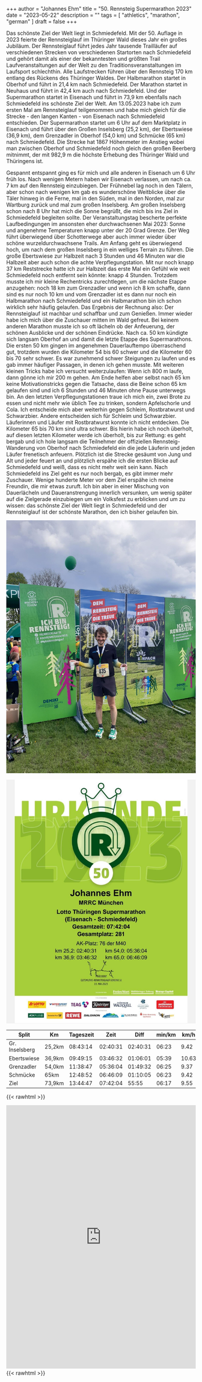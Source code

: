 +++
author = "Johannes Ehm"
title = "50. Rennsteig Supermarathon 2023"
date = "2023-05-22"
description = ""
tags = [
	"athletics",
  "marathon",
	"german"
]
draft = false
+++

Das schönste Ziel der Welt liegt in Schmiedefeld. Mit der 50. Auflage in 2023 feierte der Rennsteiglauf im Thüringer Wald dieses Jahr ein großes Jubiläum. Der Rennsteiglauf führt jedes Jahr tausende Trailläufer auf verschiedenen Strecken von verschiedenen Startorten nach Schmiedefeld und gehört damit als einer der bekanntesten und größten Trail Laufveranstaltungen auf der Welt zu den Traditionsveranstaltungen im Laufsport schlechthin. Alle Laufstrecken führen über den Rennsteig 170 km entlang des Rückens des Thüringer Waldes. Der Halbmarathon startet in Oberhof und führt in 21,4 km nach Schmiedefeld. Der Marathon startet in Neuhaus und führt in 42,4 km auch nach Schmiedefeld. Und der Supermarathon startet in Eisenach und führt in 73,9 km ebenfalls nach Schmiedefeld ins schönste Ziel der Welt. Am 13.05.2023 habe ich zum ersten Mal am Rennsteiglauf teilgenommen und habe mich gleich für die Strecke - den langen Kanten - von Eisenach nach Schmiedefeld entschieden. Der Supermarathon startet um 6 Uhr auf dem Marktplatz in Eisenach und führt über den Großen Inselsberg (25,2 km), der Ebertswiese (36,9 km), dem Grenzadler in Oberhof (54,0 km) und Schmücke (65 km) nach Schmiedefeld. Die Strecke hat 1867 Höhenmeter im Anstieg wobei man zwischen Oberhof und Schmiedefeld noch gleich den großen Beerberg mitnimmt, der mit 982,9 m die höchste Erhebung des Thüringer Wald und Thüringens ist.

Gespannt entspannt ging es für mich und alle anderen in Eisenach um 6 Uhr früh los. Nach wenigen Metern haben wir Eisenach verlassen, um nach ca. 7 km auf den Rennsteig einzubiegen. Der Frühnebel lag noch in den Tälern, aber schon nach wenigen km gab es wunderschöne Weitblicke über die Täler hinweg in die Ferne, mal in den Süden, mal in den Norden, mal zur Wartburg zurück und mal zum großen Inselsberg. Am großen Inselsberg schon nach 8 Uhr hat mich die Sonne begrüßt, die mich bis ins Ziel in Schmiedefeld begleiten sollte. Der Veranstaltungstag bescherte perfekte Laufbedingungen im ansonsten eher durchwachsenen Mai 2023: Sonne und angenehme Temperaturen knapp unter der 20 Grad Grenze. Der Weg führt überwiegend über Schotterwege aber auch immer wieder über schöne wurzeldurchwachsene Trails. Am Anfang geht es überwiegend hoch, um nach dem großen Inselsberg in ein welliges Terrain zu führen. Die große Ebertswiese zur Halbzeit nach 3 Stunden und 46 Minuten war die Halbzeit aber auch schon die achte Verpflegungstation. Mit nur noch knapp 37 km Reststrecke hatte ich zur Halbzeit das erste Mal ein Gefühl wie weit Schmiedefeld noch entfernt sein könnte: knapp 4 Stunden. Trotzdem musste ich mir kleine Rechentricks zurechtlegen, um die nächste Etappe anzugehen: noch 18 km zum Grenzadler und wenn ich 8 km schaffe, dann sind es nur noch 10 km und vom Grenzadler ist es dann nur noch ein Halbmarathon nach Schmiedefeld und ein Halbmarathon bin ich schon wirklich sehr häufig gelaufen. Das Ergebnis der Rechnung also: Der Rennsteiglauf ist machbar und schaffbar und zum Genießen. Immer wieder habe ich mich über die Zuschauer mitten im Wald gefreut. Bei keinem anderen Marathon musste ich so oft lächeln ob der Anfeuerung, der schönen Ausblicke und der schönen Eindrücke. Nach ca. 50 km kündigte sich langsam Oberhof an und damit die letzte Etappe des Supermarathons. Die ersten 50 km gingen im angenehmen Dauerlauftempo überraschend gut, trotzdem wurden die Kilometer 54 bis 60 schwer und die Kilometer 60 bis 70 sehr schwer. Es war zunehmend schwer Steigungen zu laufen und es gab immer häufiger Passagen, in denen ich gehen musste. Mit weiteren kleinen Tricks habe ich versucht weiterzulaufen: Wenn ich 800 m laufe, dann gönne ich mir 200 m gehen. Am Ende helfen aber selbst nach 65 km keine Motivationstricks gegen die Tatsache, dass die Beine schon 65 km gelaufen sind und ich 6 Stunden und 46 Minuten ohne Pause unterwegs bin. An den letzten Verpflegungstationen traue ich mich ein, zwei Brote zu essen und nicht mehr wie üblich Tee zu trinken, sondern Apfelschorle und Cola. Ich entscheide mich aber weiterhin gegen Schleim, Rostbratwurst und Schwarzbier. Andere entscheiden sich für Schleim und Schwarzbier. Läuferinnen und Läufer mit Rostbratwurst konnte ich nicht entdecken. Die Kilometer 65 bis 70 km sind ultra schwer. Bis hierin habe ich noch überholt, auf diesen letzten Kilometer werde ich überholt, bis zur Rettung: es geht bergab und ich hole langsam die Teilnehmer der offiziellen Rennsteig-Wanderung von Oberhof nach Schmiedefeld ein die jede Läuferin und jeden Läufer frenetisch anfeuern. Plötzlich ist die Strecke gesäumt von Jung und Alt und jeder feuert an und plötzlich erspähe ich die ersten Blicke auf Schmiedefeld und weiß, dass es nicht mehr weit sein kann. Nach Schmiedefeld ins Ziel geht es nur noch bergab, es gibt immer mehr Zuschauer. Wenige hunderte Meter vor dem Ziel erspähe ich meine Freundin, die mir etwas zuruft. Ich bin aber in einer Mischung von Dauerlächeln und Daueranstrengung innerlich versunken, um wenig später auf die Zielgerade einzubiegen um ein Volksfest zu erblicken und um zu wissen: das schönste Ziel der Welt liegt in Schmiedefeld und der Rennsteiglauf ist der schönste Marathon, den ich bisher gelaufen bin.

![Johannes](johannes.jpg)

![Urkunde](urkunde.jpg)

Split | Km | Tageszeit | Zeit | Diff | min/km | km/h | Platz
-------- | -------- | -------- | -------- | -------- | -------- | -------- | --------
Gr. Inselsberg | 25,2km	| 08:43:14 | 02:40:31 | 02:40:31 | 06:23 | 9.42 | 400
Ebertswiese | 36,9km | 09:49:15 | 03:46:32 | 01:06:01 | 05:39 | 10.63 | 309
Grenzadler | 54,0km | 11:38:47 | 05:36:04 | 01:49:32 | 06:25 | 9.37 | 276
Schmücke | 65km | 12:48:52 | 06:46:09 | 01:10:05 | 06:23 | 9.42 | 259
Ziel | 73,9km | 13:44:47 | 07:42:04 | 55:55 | 06:17 | 9.55 | 282

{{< rawhtml >}}
<iframe src="https://www.komoot.de/tour/1116385656/embed?profile=1" width="100%" height="700" frameborder="0" scrolling="no"></iframe>
{{< rawhtml >}}
